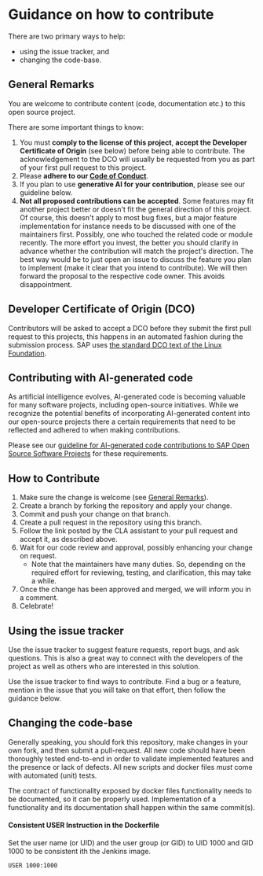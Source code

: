 # Guidance on how to contribute

There are two primary ways to help:
* using the issue tracker, and
* changing the code-base.

## General Remarks

You are welcome to contribute content (code, documentation etc.) to this open source project.

There are some important things to know:

1. You must **comply to the license of this project**, **accept the Developer Certificate of Origin** (see below) before being able to contribute. The acknowledgement to the DCO will usually be requested from you as part of your first pull request to this project.
2. Please **adhere to our [Code of Conduct](CODE_OF_CONDUCT.md)**.
3. If you plan to use **generative AI for your contribution**, please see our guideline below.
4. **Not all proposed contributions can be accepted**. Some features may fit another project better or doesn't fit the general direction of this project. Of course, this doesn't apply to most bug fixes, but a major feature implementation for instance needs to be discussed with one of the maintainers first. Possibly, one who touched the related code or module recently. The more effort you invest, the better you should clarify in advance whether the contribution will match the project's direction. The best way would be to just open an issue to discuss the feature you plan to implement (make it clear that you intend to contribute). We will then forward the proposal to the respective code owner. This avoids disappointment.

## Developer Certificate of Origin (DCO)

Contributors will be asked to accept a DCO before they submit the first pull request to this projects, this happens in an automated fashion during the submission process. SAP uses [the standard DCO text of the Linux Foundation](https://developercertificate.org/).

## Contributing with AI-generated code

As artificial intelligence evolves, AI-generated code is becoming valuable for many software projects, including open-source initiatives. While we recognize the potential benefits of incorporating AI-generated content into our open-source projects there a certain requirements that need to be reflected and adhered to when making contributions.

Please see our [guideline for AI-generated code contributions to SAP Open Source Software Projects](CONTRIBUTING_USING_GENAI.md) for these requirements.

## How to Contribute

1. Make sure the change is welcome (see [General Remarks](#general-remarks)).
2. Create a branch by forking the repository and apply your change.
3. Commit and push your change on that branch.
4. Create a pull request in the repository using this branch.
5. Follow the link posted by the CLA assistant to your pull request and accept it, as described above.
6. Wait for our code review and approval, possibly enhancing your change on request.
    - Note that the maintainers have many duties. So, depending on the required effort for reviewing, testing, and clarification, this may take a while.
7. Once the change has been approved and merged, we will inform you in a comment.
8. Celebrate!

## Using the issue tracker

Use the issue tracker to suggest feature requests, report bugs, and ask
questions. This is also a great way to connect with the developers of the
project as well as others who are interested in this solution.

Use the issue tracker to find ways to contribute. Find a bug or a feature,
mention in the issue that you will take on that effort, then follow the
guidance below.

## Changing the code-base

Generally speaking, you should fork this repository, make changes in your own
fork, and then submit a pull-request. All new code should have been thoroughly
tested end-to-end in order to validate implemented features and the presence or
lack of defects. All new scripts and docker files _must_ come with automated (unit)
tests.

The contract of functionality exposed by docker files functionality needs
to be documented, so it can be properly used. Implementation of a functionality
and its documentation shall happen within the same commit(s).

#### Consistent USER Instruction in the Dockerfile

Set the user name (or UID) and the user group (or GID) to UID 1000 and GID 1000 to be consistent ith the Jenkins image.

````
USER 1000:1000
````
